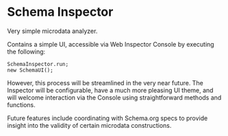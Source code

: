 Schema Inspector
===============

Very simple microdata analyzer.

Contains a simple UI, accessible via Web Inspector Console by executing the following:
```
SchemaInspector.run;
new SchemaUI();
```

However, this process will be streamlined in the very near future. The Inspector will be configurable, have a much more pleasing UI theme, and will welcome interaction via the Console using straightforward methods and functions.

Future features include coordinating with Schema.org specs to provide insight into the validity of certain microdata constructions.
